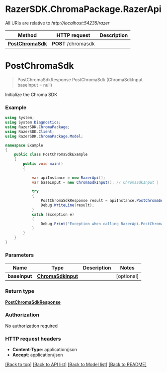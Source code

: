 # RazerSDK.ChromaPackage.RazerApi

All URIs are relative to *http://localhost:54235/razer*

Method | HTTP request | Description
------------- | ------------- | -------------
[**PostChromaSdk**](RazerApi.md#postchromasdk) | **POST** /chromasdk | 


<a name="postchromasdk"></a>
# **PostChromaSdk**
> PostChromaSdkResponse PostChromaSdk (ChromaSdkInput baseInput = null)



Initialize the Chroma SDK

### Example
```csharp
using System;
using System.Diagnostics;
using RazerSDK.ChromaPackage;
using RazerSDK.Client;
using RazerSDK.ChromaPackage.Model;

namespace Example
{
    public class PostChromaSdkExample
    {
        public void main()
        {
            
            var apiInstance = new RazerApi();
            var baseInput = new ChromaSdkInput(); // ChromaSdkInput |  (optional) 

            try
            {
                PostChromaSdkResponse result = apiInstance.PostChromaSdk(baseInput);
                Debug.WriteLine(result);
            }
            catch (Exception e)
            {
                Debug.Print("Exception when calling RazerApi.PostChromaSdk: " + e.Message );
            }
        }
    }
}
```

### Parameters

Name | Type | Description  | Notes
------------- | ------------- | ------------- | -------------
 **baseInput** | [**ChromaSdkInput**](ChromaSdkInput.md)|  | [optional] 

### Return type

[**PostChromaSdkResponse**](PostChromaSdkResponse.md)

### Authorization

No authorization required

### HTTP request headers

 - **Content-Type**: application/json
 - **Accept**: application/json

[[Back to top]](#) [[Back to API list]](../README.md#documentation-for-api-endpoints) [[Back to Model list]](../README.md#documentation-for-models) [[Back to README]](../README.md)

